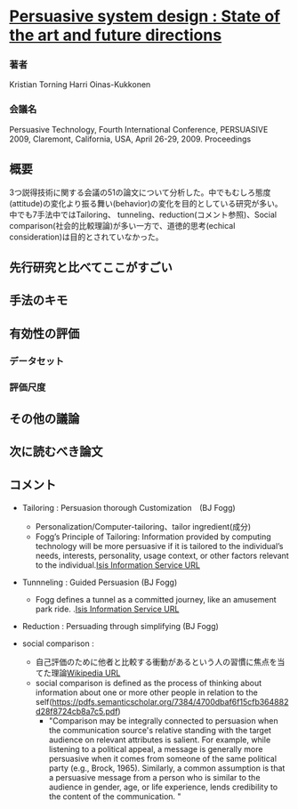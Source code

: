 # [Persuasive system design : State of the art and future directions](https://www.researchgate.net/publication/220962630_Persuasive_system_design_State_of_the_art_and_future_directions)
### 著者
Kristian Torning      Harri Oinas-Kukkonen
### 会議名
Persuasive Technology, Fourth International Conference, PERSUASIVE 2009, Claremont, California, USA, April 26-29, 2009. Proceedings

## 概要
3つ説得技術に関する会議の51の論文について分析した。中でもむしろ態度(attitude)の変化より振る舞い(behavior)の変化を目的としている研究が多い。中でも7手法中ではTailoring、 tunneling、reduction(コメント参照)、Social comparison(社会的比較理論)が多い一方で、道徳的思考(echical consideration)は目的とされていなかった。
## 先行研究と比べてここがすごい

## 手法のキモ

## 有効性の評価
### データセット
### 評価尺度


## その他の議論

## 次に読むべき論文

## コメント
* Tailoring : Persuasion thorough Customization　(BJ Fogg)
    * Personalization/Computer-tailoring、tailor ingredient(成分)　
    * Fogg’s Principle of Tailoring:  Information provided by computing technology will be more persuasive if it is tailored to the individual’s needs, interests, personality, usage context, or other factors relevant to the individual.[Isis Information Service URL](http://www.isisinform.com/category/arrangement-as-persuasion/tailoring/)

* Tunnneling : Guided Persuasion (BJ Fogg)
    * Fogg defines a tunnel as a committed journey, like an amusement park ride.  .[Isis Information Service URL](http://www.isisinform.com/category/arrangement-as-persuasion/tunneling/)
    
* Reduction : Persuading through simplifying (BJ Fogg)

* social comparison : 
  * 自己評価のために他者と比較する衝動があるという人の習慣に焦点を当てた理論[Wikipedia URL](https://ja.wikipedia.org/wiki/%E7%A4%BE%E4%BC%9A%E7%9A%84%E6%AF%94%E8%BC%83%E7%90%86%E8%AB%96)
  * social comparison is defined as the process of thinking about information about one or more other people in relation to the self(https://pdfs.semanticscholar.org/7384/4700dbaf6f15cfb364882d28f8724cb8a7c5.pdf) 
    * "Comparison may be integrally connected to persuasion when the communication source's relative standing with the target audience on relevant attributes is salient. For example, while listening to a political appeal, a message is generally more persuasive when it comes from someone of the same political party (e.g., Brock, 1965). Similarly, a common assumption is that a persuasive message from a person who is similar to the audience in gender, age, or life experience, lends credibility to the content of the communication. "
